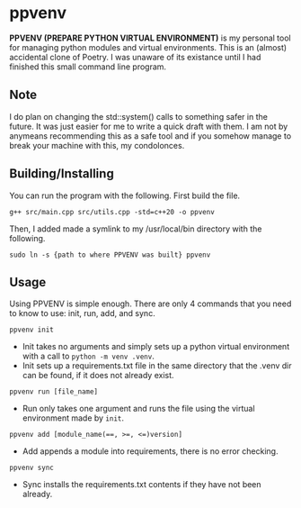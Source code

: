 # ppvenv
  **PPVENV (PREPARE PYTHON VIRTUAL ENVIRONMENT)** is my personal tool for managing python modules and virtual environments. This is an (almost) accidental clone of Poetry. I was unaware of its existance until I had finished this small command line program.

## Note
  I do plan on changing the std::system() calls to something safer in the future. It was just easier for me to write a quick draft with them. I am not by anymeans recommending this as a safe tool and if you somehow manage to break your machine with this, my condolonces.

## Building/Installing
 You can run the program with the following. First build the file.
```
g++ src/main.cpp src/utils.cpp -std=c++20 -o ppvenv
```
Then, I added made a symlink to my /usr/local/bin directory with the following.
```
sudo ln -s {path to where PPVENV was built} ppvenv
```

## Usage
Using PPVENV is simple enough. There are only 4 commands that you need to know to use: init, run, add, and sync.
```
ppvenv init
```
  - Init takes no arguments and simply sets up a python virtual environment with a call to ```python -m venv .venv```.
  - Init sets up a requirements.txt file in the same directory that the .venv dir can be found, if it does not already exist.

```
ppvenv run [file_name]
```
  - Run only takes one argument and runs the file using the virtual environment made by ```init```.

```
ppvenv add [module_name(==, >=, <=)version]
```
  - Add appends a module into requirements, there is no error checking.

```
ppvenv sync
```
  - Sync installs the requirements.txt contents if they have not been already.
